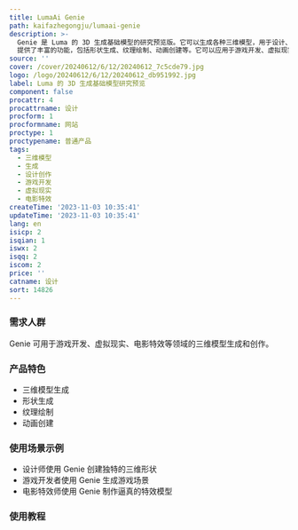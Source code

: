```yaml
---
title: LumaAi Genie
path: kaifazhegongju/lumaai-genie
description: >-
  Genie 是 Luma 的 3D 生成基础模型的研究预览版。它可以生成各种三维模型，用于设计、创作和娱乐等领域。Genie
  提供了丰富的功能，包括形状生成、纹理绘制、动画创建等。它可以应用于游戏开发、虚拟现实、电影特效等多个领域。Genie 的定价和定位将在正式发布前确定。
source: ''
cover: /cover/20240612/6/12/20240612_7c5cde79.jpg
logo: /logo/20240612/6/12/20240612_db951992.jpg
label: Luma 的 3D 生成基础模型研究预览
component: false
procattr: 4
procattrname: 设计
procform: 1
procformname: 网站
proctype: 1
proctypename: 普通产品
tags:
  - 三维模型
  - 生成
  - 设计创作
  - 游戏开发
  - 虚拟现实
  - 电影特效
createTime: '2023-11-03 10:35:41'
updateTime: '2023-11-03 10:35:41'
lang: en
isicp: 2
isqian: 1
iswx: 2
isqq: 2
iscom: 2
price: ''
catname: 设计
sort: 14826
---
```




### 需求人群
Genie 可用于游戏开发、虚拟现实、电影特效等领域的三维模型生成和创作。

### 产品特色
- 三维模型生成
- 形状生成
- 纹理绘制
- 动画创建

### 使用场景示例
- 设计师使用 Genie 创建独特的三维形状
- 游戏开发者使用 Genie 生成游戏场景
- 电影特效师使用 Genie 制作逼真的特效模型

### 使用教程


  
